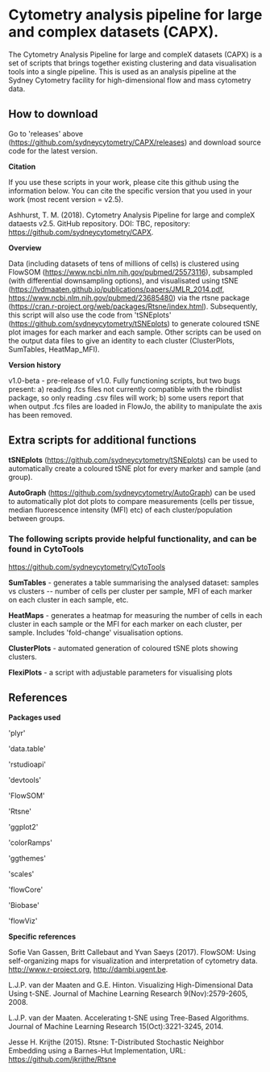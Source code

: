 # Cytometry analysis pipeline for large and complex datasets (CAPX).


The Cytometry Analysis Pipeline for large and compleX datasets (CAPX) is a set of scripts that brings together existing clustering and data visualisation tools into a single pipeline. This is used as an analysis pipeline at the Sydney Cytometry facility for high-dimensional flow and mass cytometry data. 


## How to download ##


Go to 'releases' above (https://github.com/sydneycytometry/CAPX/releases) and download source code for the latest version.


**Citation**


If you use these scripts in your work, please cite this github using the information below. You can cite the specific version that you used in your work (most recent version = v2.5).


Ashhurst, T. M. (2018). Cytometry Analysis Pipeline for large and compleX dataests v2.5. GitHub repository. DOI: TBC, repository: https://github.com/sydneycytometry/CAPX.


**Overview**


Data (including datasets of tens of millions of cells) is clustered using FlowSOM (https://www.ncbi.nlm.nih.gov/pubmed/25573116), subsampled (with differential downsampling options), and visualisated using tSNE (https://lvdmaaten.github.io/publications/papers/JMLR_2014.pdf, https://www.ncbi.nlm.nih.gov/pubmed/23685480) via the rtsne package (https://cran.r-project.org/web/packages/Rtsne/index.html). Subsequently, this script will also use the code from 'tSNEplots' (https://github.com/sydneycytometry/tSNEplots) to generate coloured tSNE plot images for each marker and each sample. Other scripts can be used on the output data files to give an identity to each cluster (ClusterPlots, SumTables, HeatMap_MFI).


**Version history**


v1.0-beta - pre-release of v1.0. Fully functioning scripts, but two bugs present: a) reading .fcs files not currently compatible with the rbindlist package, so only reading .csv files will work; b) some users report that when output .fcs files are loaded in FlowJo, the ability to manipulate the axis has been removed.


## Extra scripts for additional functions ##


**tSNEplots** (https://github.com/sydneycytometry/tSNEplots) can be used to automatically create a coloured tSNE plot for every marker and sample (and group).


**AutoGraph** (https://github.com/sydneycytometry/AutoGraph) can be used to automatically plot dot plots to compare measurements (cells per tissue, median fluorescence intensity (MFI) etc) of each cluster/population between groups.


### The following scripts provide helpful functionality, and can be found in CytoTools ###
https://github.com/sydneycytometry/CytoTools

**SumTables** - generates a table summarising the analysed dataset: samples vs clusters -- number of cells per cluster per sample, MFI of each marker on each cluster in each sample, etc.

**HeatMaps** - generates a heatmap for measuring the number of cells in each cluster in each sample or the MFI for each marker on each cluster, per sample. Includes 'fold-change' visualisation options.

**ClusterPlots** - automated generation of coloured tSNE plots showing clusters.  

**FlexiPlots** - a script with adjustable parameters for visualising plots


## References ##

**Packages used**


'plyr'

'data.table'

'rstudioapi'

'devtools'

'FlowSOM'

'Rtsne'

'ggplot2'

'colorRamps'

'ggthemes'

'scales'

'flowCore'

'Biobase'

'flowViz'


**Specific references**


Sofie Van Gassen, Britt Callebaut and Yvan Saeys (2017). FlowSOM: Using self-organizing maps for visualization and interpretation of cytometry data. http://www.r-project.org, http://dambi.ugent.be.

L.J.P. van der Maaten and G.E. Hinton. Visualizing High-Dimensional Data Using t-SNE. Journal of Machine Learning Research 9(Nov):2579-2605, 2008.

L.J.P. van der Maaten. Accelerating t-SNE using Tree-Based Algorithms. Journal of Machine Learning Research 15(Oct):3221-3245, 2014.

Jesse H. Krijthe (2015). Rtsne: T-Distributed Stochastic Neighbor Embedding using a Barnes-Hut Implementation, URL: https://github.com/jkrijthe/Rtsne

